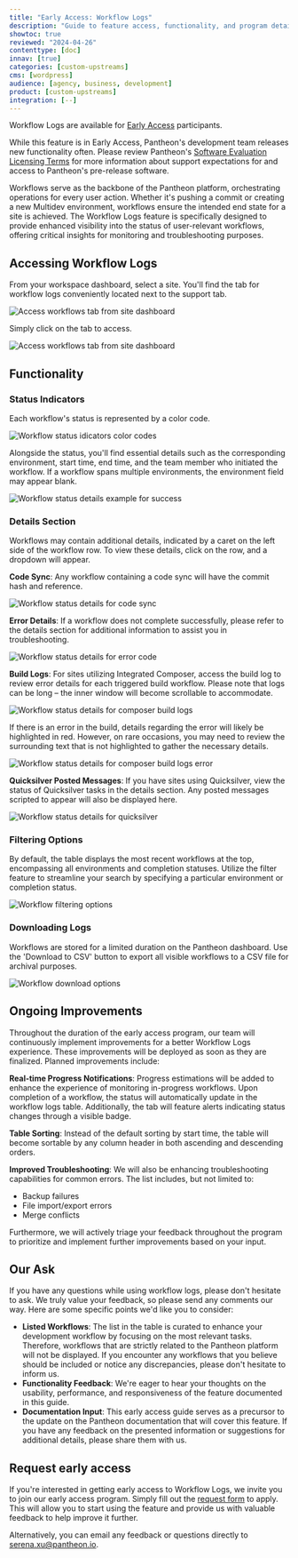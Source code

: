 ```yaml
---
title: "Early Access: Workflow Logs"
description: "Guide to feature access, functionality, and program details"
showtoc: true
reviewed: "2024-04-26"
contenttype: [doc]
innav: [true]
categories: [custom-upstreams]
cms: [wordpress]
audience: [agency, business, development]
product: [custom-upstreams]
integration: [--]
---
```


<Alert title="Early Access" type="info" icon="leaf">

Workflow Logs are available for [Early Access](/guides/support/early-access/) participants.

While this feature is in Early Access, Pantheon's development team releases new functionality often. Please review Pantheon's [Software Evaluation Licensing Terms](https://legal.pantheon.io/#contract-hkqlbwpxo) for more information about support expectations for and access to Pantheon's pre-release software.

</Alert>

Workflows serve as the backbone of the Pantheon platform, orchestrating operations for every user action. Whether it's pushing a commit or creating a new Multidev environment, workflows ensure the intended end state for a site is achieved. The Workflow Logs feature is specifically designed to provide enhanced visibility into the status of user-relevant workflows, offering critical insights for monitoring and troubleshooting purposes.

## Accessing Workflow Logs
From your workspace dashboard, select a site. You'll find the tab for workflow logs conveniently located next to the support tab.

![Access workflows tab from site dashboard](../images/dashboard/new-dashboard/workflow-logs/access-workflow-logs.png)

Simply click on the tab to access.

![Access workflows tab from site dashboard](../images/dashboard/new-dashboard/workflow-logs/access-workflow-logs-tab.png)

## Functionality
### Status Indicators
Each workflow's status is represented by a color code.

![Workflow status idicators color codes](../images/dashboard/new-dashboard/workflow-logs/status-indicator.png)

Alongside the status, you'll find essential details such as the corresponding environment, start time, end time, and the team member who initiated the workflow. If a workflow spans multiple environments, the environment field may appear blank.

![Workflow status details example for success](../images/dashboard/new-dashboard/workflow-logs/status-details-success.png)
### Details Section
Workflows may contain additional details, indicated by a caret on the left side of the workflow row. To view these details, click on the row, and a dropdown will appear.

**Code Sync**: Any workflow containing a code sync will have the commit hash and reference.

![Workflow status details for code sync](../images/dashboard/new-dashboard/workflow-logs/details-code-sync.png)

**Error Details**: If a workflow does not complete successfully, please refer to the details section for additional information to assist you in troubleshooting.

![Workflow status details for error code](../images/dashboard/new-dashboard/workflow-logs/details-error-code.png)

**Build Logs**: For sites utilizing Integrated Composer, access the build log to review error details for each triggered build workflow. Please note that logs can be long – the inner window will become scrollable to accommodate.

![Workflow status details for composer build logs](../images/dashboard/new-dashboard/workflow-logs/details-ic.png)

If there is an error in the build, details regarding the error will likely be highlighted in red. However, on rare occasions, you may need to review the surrounding text that is not highlighted to gather the necessary details.

![Workflow status details for composer build logs error](../images/dashboard/new-dashboard/workflow-logs/details-ic-error.png)

**Quicksilver Posted Messages**: If you have sites using Quicksilver, view the status of Quicksilver tasks in the details section. Any posted messages scripted to appear will also be displayed here.

![Workflow status details for quicksilver](../images/dashboard/new-dashboard/workflow-logs/quicksilver.png)

### Filtering Options
By default, the table displays the most recent workflows at the top, encompassing all environments and completion statuses. Utilize the filter feature to streamline your search by specifying a particular environment or completion status.

![Workflow filtering options](../images/dashboard/new-dashboard/workflow-logs/filter.png)


### Downloading Logs
Workflows are stored for a limited duration on the Pantheon dashboard. Use the 'Download to CSV' button to export all visible workflows to a CSV file for archival purposes.

![Workflow download options](../images/dashboard/new-dashboard/workflow-logs/download.png)

## Ongoing Improvements
Throughout the duration of the early access program, our team will continuously implement improvements for a better Workflow Logs experience. These improvements will be deployed as soon as they are finalized. Planned improvements include:

**Real-time Progress Notifications**: Progress estimations will be added to enhance the experience of monitoring in-progress workflows. Upon completion of a workflow, the status will automatically update in the workflow logs table. Additionally, the tab will feature alerts indicating status changes through a visible badge.

**Table Sorting**: Instead of the default sorting by start time, the table will become sortable by any column header in both ascending and descending orders.

**Improved Troubleshooting**: We will also be enhancing troubleshooting capabilities for common errors. The list includes, but not limited to:
* Backup failures
* File import/export errors
* Merge conflicts

Furthermore, we will actively triage your feedback throughout the program to prioritize and implement further improvements based on your input.

## Our Ask
If you have any questions while using workflow logs, please don't hesitate to ask. We truly value your feedback, so please send any comments our way. Here are some specific points we'd like you to consider:
* **Listed Workflows**: The list in the table is curated to enhance your development workflow by focusing on the most relevant tasks. Therefore, workflows that are strictly related to the Pantheon platform will not be displayed. If you encounter any workflows that you believe should be included or notice any discrepancies, please don't hesitate to inform us.
* **Functionality Feedback**: We're eager to hear your thoughts on the usability, performance, and responsiveness of the feature documented in this guide.
* **Documentation Input**: This early access guide serves as a precursor to the update on the Pantheon documentation that will cover this feature. If you have any feedback on the presented information or suggestions for additional details, please share them with us.

## Request early access

If you're interested in getting early access to Workflow Logs, we invite you to join our early access program. Simply fill out the [request form](https://docs.google.com/forms/d/e/1FAIpQLSfky2c4oEOv6Wyq9drp0oxh8hhP3Zkphb_e1GlV7RK_aHzvug/viewform) to apply. This will allow you to start using the feature and provide us with valuable feedback to help improve it further.

Alternatively, you can email any feedback or questions directly to serena.xu@pantheon.io.
